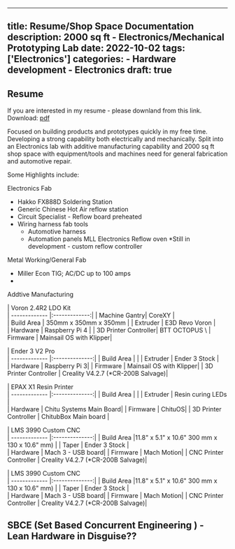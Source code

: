 
---
title: Resume/Shop Space Documentation
description: 2000 sq ft - Electronics/Mechanical Prototyping Lab 
date: 2022-10-02
tags: ['Electronics']
categories:
    - Hardware development 
    - Electronics
draft: true 
---
## Resume 
If you are interested in my resume - please downland from this link. 
Download: [pdf](/Michael_Liang_Engineering_Resume_Spring_2024.pdf) 

Focused on building products and prototypes quickly in my free time. Developing a strong capability both electrically and mechanically. Split into an Electronics lab with additive manufacturing capability and 2000 sq ft shop space with equipment/tools and machines need for general fabrication and automotive repair. 

Some Highlights include: 

Electronics Fab 
- Hakko FX888D Soldering Station 
- Generic Chinese Hot Air reflow station 
- Circuit Specialist - Reflow board preheated 
- Wiring harness fab tools 
    - Automotive harness 
    - Automation panels 
 MLL Electronics Reflow oven *Still in development - custom reflow controller

Metal Working/General Fab 
- Miller Econ TIG; AC/DC up to 100 amps 
- 




Addtive Manufacturing 

| Voron 2.4R2 LDO Kit                           
| ------------- |:-------------:|
| Machine Gantry| CoreXY |  
| Build Area    | 350mm x 350mm x 350mm |
| Extruder    | E3D Revo Voron |  
| Hardware | Raspberry Pi 4 | 
| 3D Printer Controller|  BTT OCTOPUS \ 
| Firmware | Mainsail OS with Klipper|  

| Ender 3 V2 Pro                            
| ------------- |:--------------:|
| Build Area    | |
| Extruder    | Ender 3 Stock |  
| Hardware | Raspberry Pi 3| 
| Firmware | Mainsail OS with Klipper| 
| 3D Printer Controller | Creality V4.2.7 (*CR-200B Salvage)| 

| EPAX X1 Resin Printer                
| ------------- |:--------------:|
| Build Area    | |
| Extruder    | Resin curing LEDs |  
| Hardware | Chitu Systems Main Board| 
| Firmware | ChituOS| 
| 3D Printer Controller | ChitubBox Main board | 

| LMS 3990 Custom CNC                    
| ------------- |:--------------:|
| Build Area    |11.8" x 5.1" x 10.6" 300 mm x 130 x 10.6" mm) |
| Taper | Ender 3 Stock |  
| Hardware | Mach 3 - USB board| 
| Firmware | Mach Motion| 
| CNC Printer Controller | Creality V4.2.7 (*CR-200B Salvage)| 

| LMS 3990 Custom CNC                    
| ------------- |:--------------:|
| Build Area    |11.8" x 5.1" x 10.6" 300 mm x 130 x 10.6" mm) |
| Taper | Ender 3 Stock |  
| Hardware | Mach 3 - USB board| 
| Firmware | Mach Motion| 
| CNC Printer Controller | Creality V4.2.7 (*CR-200B Salvage)| 








## SBCE (Set Based Concurrent Engineering ) - Lean Hardware in Disguise?? 


